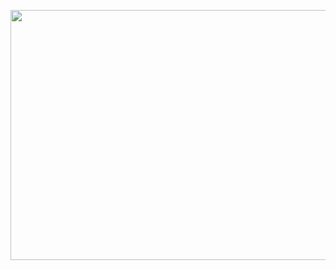 <p align="center">
  <img width="700" height="400" src="https://media.giphy.com/media/WS3bI8VeevDOUGCIQx/giphy.gif">
</p>
